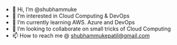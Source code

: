 - 👋 Hi, I’m @shubhammuke
- 👀 I’m interested in Cloud Computing & DevOps
- 🌱 I’m currently learning AWS. Azure and DevOps
- 💞️ I’m looking to collaborate on small tricks of Cloud Computing
- 📫 How to reach me @ shubhammukepatil@gmail.com

<!---
shubhammuke/shubhammuke is a ✨ special ✨ repository because its `README.md` (this file) appears on your GitHub profile.
You can click the Preview link to take a look at your changes.
--->
